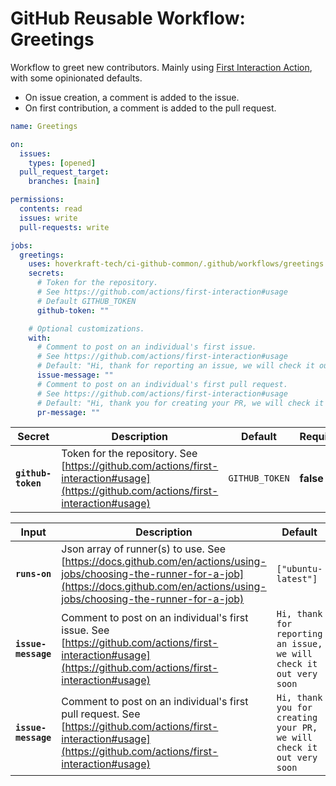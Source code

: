 <!-- start branding -->
<!-- end branding -->
<!-- start title -->

# GitHub Reusable Workflow: Greetings

<!-- end title -->
<!-- start badges -->
<!-- end badges -->
<!-- start description -->

Workflow to greet new contributors.
Mainly using [First Interaction Action](https://github.com/actions/first-interaction), with some opinionated defaults.

- On issue creation, a comment is added to the issue.
- On first contribution, a comment is added to the pull request.

<!-- end description -->
<!-- start contents -->
<!-- end contents -->
<!-- start usage -->

```yaml
name: Greetings

on:
  issues:
    types: [opened]
  pull_request_target:
    branches: [main]

permissions:
  contents: read
  issues: write
  pull-requests: write

jobs:
  greetings:
    uses: hoverkraft-tech/ci-github-common/.github/workflows/greetings.yml@0.13.0
    secrets:
      # Token for the repository.
      # See https://github.com/actions/first-interaction#usage
      # Default GITHUB_TOKEN
      github-token: ""

    # Optional customizations.
    with:
      # Comment to post on an individual's first issue.
      # See https://github.com/actions/first-interaction#usage
      # Default: "Hi, thank for reporting an issue, we will check it out very soon"
      issue-message: ""
      # Comment to post on an individual's first pull request.
      # See https://github.com/actions/first-interaction#usage
      # Default: "Hi, thank you for creating your PR, we will check it out very soon"
      pr-message: ""
```

<!-- end usage -->
<!-- start secrets -->

| **Secret**                    | **Description**                                                                                                                        | **Default**               | **Required** |
| ----------------------------- | -------------------------------------------------------------------------------------------------------------------------------------- | ------------------------- | ------------ |
| **<code>github-token</code>** | Token for the repository. See [https://github.com/actions/first-interaction#usage](https://github.com/actions/first-interaction#usage) | <code>GITHUB_TOKEN</code> | **false**    |

<!-- end secrets -->
<!-- start inputs -->

| **Input**                      | **Description**                                                                                                                                                                                | **Default**                                                                     | **Required** |
| ------------------------------ | ---------------------------------------------------------------------------------------------------------------------------------------------------------------------------------------------- | ------------------------------------------------------------------------------- | ------------ |
| **<code>runs-on</code>**       | Json array of runner(s) to use. See [https://docs.github.com/en/actions/using-jobs/choosing-the-runner-for-a-job](https://docs.github.com/en/actions/using-jobs/choosing-the-runner-for-a-job) | <code>["ubuntu-latest"]</code>                                                  | **false**    |
| **<code>issue-message</code>** | Comment to post on an individual's first issue. See [https://github.com/actions/first-interaction#usage](https://github.com/actions/first-interaction#usage)                                   | <code>Hi, thank for reporting an issue, we will check it out very soon</code>   | **false**    |
| **<code>issue-message</code>** | Comment to post on an individual's first pull request. See [https://github.com/actions/first-interaction#usage](https://github.com/actions/first-interaction#usage)                            | <code>Hi, thank you for creating your PR, we will check it out very soon</code> | **false**    |

<!-- end inputs -->

<!-- start outputs -->
<!-- end outputs -->
<!-- start [.github/ghadocs/examples/] -->
<!-- end [.github/ghadocs/examples/] -->
